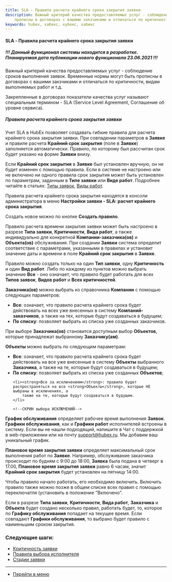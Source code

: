 ```yaml
---
title: SLA - Правила расчета крайнего срока закрытия заявки
description: Важный критерий качества предоставляемых услуг - соблюдение сроков выполнения заявок. Временные нормы могут быть
    прописны в договорах с вашими закзчиками и отличаться по критичности, видам выполняемых работ и т.д. Закрепленные в договорах показатели качества услуг называют специальным термином - SLA (Service Level Agreement, Соглашение об уровне сервиса).
keywords: hubex, хабекс, хубекс, хабикс
---
```


#### SLA - Правила расчета крайнего срока закрытия заявки


<html>
<meta charset="utf-8">
<!--В этом разделе вы узнаете:
<ul>
    <li><a href="#rules">Как создавать правила расчета крайнего срока закрытия заявки.</a></li>
    <li><a href="#schedule">Как создавать графики работ</a></li>
</ul>-->

<h5><strong>!!! Данный функционал системы находится в разработке. Планируемая дата публикации нового функционала 23.06.2021 !!!</strong></h5>

</html>

<body>
<p>Важный критерий качества предоставляемых услуг - соблюдение сроков выполнения заявок. Временные нормы могут быть
    прописны в
    договорах с вашими закзчиками и отличаться по критичности, видам выполняемых работ и т.д. </p>
<p>Закрепленные в договорах показатели качества услуг называют специальным термином - SLA (Service Level Agreement,
    Соглашение об уровне сервиса). </p>

<h5 id="rules">Правила расчета крайнего срока закрытия заявки</h5>

<p>Учет SLA в HubEx позволяет создавать гибкие правила для расчета крайнего срока закрытия заявки. При совпадении
    параметров в <strong>Заявке</strong> и правиле расчета <strong>Крайний срок закрытия</strong> (поле в <strong>Заявке</strong>) заполняется автоматически. Правило, по
    которому был рассчитан срок будет указано на форме <strong>Заявки</strong> внизу. </p>

<!--СКРИН КРАНИ СРОКВ ЗАЯВКЕ
   <div>
            <img style="margin: 0 auto; display: block; max-width: 95%;"
                 src="/attachments/images/FAQ/ADMIN/SLA/XXXXXXXXXXXXXXXXXXXXXXX.jpg"/>
        </div>
-->

<p>Если <strong>Крайний
    срок закрытия</strong> в <strong>Заявке</strong> был установлен вручную, он не будет изменен с помощью правила. Если в системе не настроено или
    не включено ни одного правила срок закрытия может быть установлен по параметрам, заданным в <strong>Типе заявки</strong> или <strong>Виде
    работ</strong>. Подробнее читайте в статьях: <a
                    href="https://wiki.hubex.ru/docs/FAQ/RU/admin/TicketType.html">Типы заявок</a>, <a href="https://wiki.hubex.ru/docs/FAQ/RU/admin/WorkType.html">Виды работ</a>.</p>


<p>Правила расчета крайнего срока закрытия находятся в консоли администратора в меню <strong>Настройки заявки - SLA: расчет
    крайнего срока закрытия</strong>.</p>
<!--СКРИН списка правил.-->

<p>Создать новое можно по кнопке <strong>Создать правило</strong>.</p>
<!--СКРИН ФОРМА СОЗДАНИЯ-->

<p>Правило расчета времени закрытия заявки может быть настроено в разрезе <strong>Типа заявки</strong>, <strong>Критичности</strong>, <strong>Вида работ</strong>, а также
    индивидуально для конкретной <strong>Компании-заказчика(ов)</strong> и <strong>Объекта(ов)</strong> обслуживания. При создании <strong>Заявки</strong> система определит
    соответствие с параметрами, указанными в правилах и установит значение даты и времени в поле <strong>Крайний срок закрытия</strong> в
    <strong>Заявке</strong>. </p>
<p>Правило можно создать только на один <strong>Тип заявки</strong>, одну <strong>Критичность</strong> и один <strong>Вид работ</strong>. Либо по каждому из пунктов можно
    выбрать значение <strong>Все</strong> - оно
    означает, что правило будет работать для всех <strong>Типов заявок</strong>, <strong>Видов работ</strong> и <strong>Всех критичностей</strong>.</p>
<p><strong>Заказчика(ов)</strong> можно выбрать из справочника <strong>Компании</strong> с помощью следующих параметров:</p>
<ul>
    <li><strong>Все</strong>: означает, что правило расчета крайнего срока будет действовать на всех уже внесенных в систему <strong>Компаний-заказчиков</strong>,
        а также на тех, которые будут создаваться в будущем;
    </li>
    <li><strong>По списку</strong>: позволяет выбрать из списка уже созданных заказчиков.</li>
</ul>

<!--СКРИН ВЫБОРА ЗАКАЗЧИКОВ-->

<p>При выборе <strong>Заказчика(ов)</strong> становится доступным выбор <strong>Объектов</strong>, которые принадлежат выбранному
    <strong>Заказчику(ам)</strong>. </p>
<p><strong>Объекты</strong> можно выбрать по следующим параметрам:</p>
<ul>
    <li><strong>Все</strong>: означает, что правило расчета крайнего срока будет действовать на все уже внесенные в систему <strong>Объекты</strong>
        выбранного <strong>Заказчика</strong>, а также на те, которые будут создаваться в будущем;
    </li>
    <li><strong>По списку</strong>: позволяет выбрать из списка уже созданных <strong>Объектов</strong>;</li>
    <!--СКРИН ВЫБОРА ОБЪЕКТОВ-->

    <li><strong>Все за исключением</strong>: правило будет распространяться на все <strong>Объекты</strong>, которые НЕ выбраны в исключениях, а
        также на те, которые будут создаваться в будущем.
    </li>

    <!--СКРИН выбора ИСКЛЮЧЕНИЙ-->
</ul>

<p><strong>График обслуживания</strong> определяет рабочее время выполнения <strong>Заявок</strong>. <strong>Графики обслуживания</strong>, как и <strong>Графики работ</strong>
    исполнителей встроены в систему. Если вы не нашли подходящий,
    напишите в Чат с
    поддержкой в web-приложении или на почту <a href="mailto:support@hubex.ru" target="_blank" rel="noopener">
        support@hubex.ru</a>. Мы добавим ваш уникальный график.</p>

<p><strong>Плановое время закрытия заявки</strong> определяет максимальный срок выполнения работ по <strong>Заявке</strong>.
    Например, обслуживание заказчика происходит по будням с 9:00 до 18:00, <strong>Заявка</strong> была подана в четверг в 17.00,
    <strong>Плановое время закрытия заявки</strong> равно 6 часам, значит <strong>Крайний срок закрытия</strong> будет установлен на пятницу
    14:00.
</p>
<p>Чтобы правило начало работать, его необходимо включить. Включить правило также можно позже в общем списке всех правил
    с помощью переключатля (установить в положение "Включено".</p>
<!--СКРИН ВКЛЮЧЕНИЯ-->

<p>Если в разрезе <strong>Типа заявки</strong>, <strong>Критичности</strong>, <strong>Вида работ</strong>, <strong>Заказчика</strong> и <strong>Объекта</strong> будет создано несколько правил, работать
    будет, то, которое по <strong>Графику обслуживания</strong> попадает на текущее время. Если совпадают <strong>Графики обслуживания</strong>, то
    выбрано будет правило с наименьшим сроком закрытия.</p>

</body>

### Следующие шаги:
- [Критичность заявки](./Criticality.md)
- [Правила выбора исполнителя](./RulesOfChoice.md)
- [Стадии заявки](./StageType.md)

____
- [Перейти в меню](http://wiki.hubex.ru)
